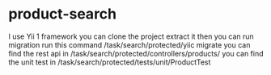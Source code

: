 # product-search
I use Yii 1 framework 
you can clone the project 
extract it 
then you can run migration run this command  /task/search/protected/yiic migrate 
you can find the rest api in /task/search/protected/controllers/products/
you can find the unit test in /task/search/protected/tests/unit/ProductTest
